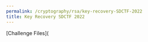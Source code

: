```yaml
---
permalink: /cryptography/rsa/key-recovery-SDCTF-2022
title: Key Recovery SDCTF 2022
---
```



[Challenge Files](
